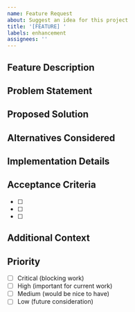 ```yaml
---
name: Feature Request
about: Suggest an idea for this project
title: '[FEATURE] '
labels: enhancement
assignees: ''
---
```


## Feature Description
<!-- A clear and concise description of the feature you'd like -->

## Problem Statement
<!-- Describe the problem this feature would solve -->

## Proposed Solution
<!-- Describe the solution you'd like -->

## Alternatives Considered
<!-- Describe any alternative solutions or features you've considered -->

## Implementation Details
<!-- If you have specific implementation ideas, describe them here -->

## Acceptance Criteria
<!-- Define what needs to be done for this feature to be considered complete -->
- [ ]
- [ ]
- [ ]

## Additional Context
<!-- Add any other context, mockups, or examples about the feature request here -->

## Priority
<!-- How important is this feature to you? -->
- [ ] Critical (blocking work)
- [ ] High (important for current work)
- [ ] Medium (would be nice to have)
- [ ] Low (future consideration)
